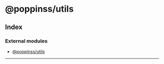 
#  @poppinss/utils

## Index

### External modules

* [@poppinss/utils](modules/_poppinss_utils.md)

---


